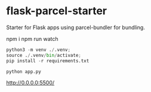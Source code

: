 # flask-parcel-starter
Starter for Flask apps using parcel-bundler for bundling.


npm i
npm run watch


```py
python3 -m venv ./.venv;
source ./.venv/bin/activate;
pip install -r requirements.txt

```

```py
python app.py
```

http://0.0.0.0:5500/
